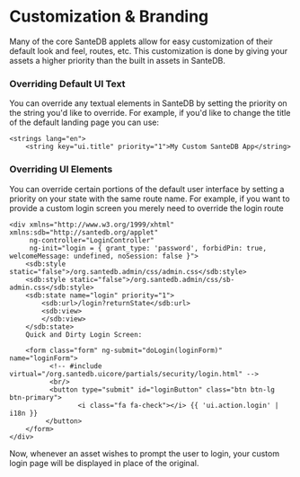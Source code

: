 # Customization & Branding

Many of the core SanteDB applets allow for easy customization of their default look and feel, routes, etc. This customization is done by giving your assets a higher priority than the built in assets in SanteDB. 

### Overriding Default UI Text

You can override any textual elements in SanteDB by setting the priority on the string you'd like to override. For example, if you'd like to change the title of the default landing page you can use:

```markup
<strings lang="en">
    <string key="ui.title" priority="1">My Custom SanteDB App</string>
```

### Overriding UI Elements

You can override certain portions of the default user interface by setting a priority on your state with the same route name. For example, if you want to provide a custom login screen you merely need to override the login route

```markup
<div xmlns="http://www.w3.org/1999/xhtml" xmlns:sdb="http://santedb.org/applet" 
     ng-controller="LoginController"
     ng-init="login = { grant_type: 'password', forbidPin: true, welcomeMessage: undefined, noSession: false }">
    <sdb:style static="false">/org.santedb.admin/css/admin.css</sdb:style>
    <sdb:style static="false">/org.santedb.admin/css/sb-admin.css</sdb:style>
    <sdb:state name="login" priority="1">
        <sdb:url>/login?returnState</sdb:url>
        <sdb:view>
        </sdb:view>
    </sdb:state>
    Quick and Dirty Login Screen:
    
    <form class="form" ng-submit="doLogin(loginForm)" name="loginForm">
          <!-- #include virtual="/org.santedb.uicore/partials/security/login.html" -->
          <br/>
          <button type="submit" id="loginButton" class="btn btn-lg btn-primary">
                 <i class="fa fa-check"></i> {{ 'ui.action.login' | i18n }}
         </button>
    </form>
</div>
```

Now, whenever an asset wishes to prompt the user to login, your custom login page will be displayed in place of the original.

